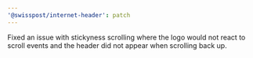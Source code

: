 ```yaml
---
'@swisspost/internet-header': patch
---
```


Fixed an issue with stickyness scrolling where the logo would not react to scroll events and the header did not appear when scrolling back up.
